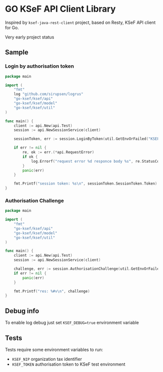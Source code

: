 # GO KSeF API Client Library

Inspired by `ksef-java-rest-client` project, based on Resty, KSeF API client for Go.

Very early project status

## Sample

### Login by authorisation token

````go
package main

import (
	"fmt"
	log "github.com/sirupsen/logrus"
	"go-ksef/ksef/api"
	"go-ksef/ksef/model"
	"go-ksef/ksef/util"
)

func main() {
	client := api.New(api.Test)
	session := api.NewSessionService(client)

	sessionToken, err := session.LoginByToken(util.GetEnvOrFailed("KSEF_NIP"), model.ONIP, util.GetEnvOrFailed("KSEF_TOKEN"), "data/mfkeys/test/publicKey.pem")

	if err != nil {
		re, ok := err.(*api.RequestError)
		if ok {
			log.Errorf("request error %d responce body %s", re.StatusCode, re.Body)
		}
		panic(err)
	}

	fmt.Printf("session token: %s\n", sessionToken.SessionToken.Token)
}
````

### Authorisation Challenge

````go
package main

import (
	"fmt"
	"go-ksef/ksef/api"
	"go-ksef/ksef/model"
	"go-ksef/ksef/util"
)

func main() {
	client := api.New(api.Test)
	session := api.NewSessionService(client)

	challenge, err := session.AuthorisationChallenge(util.GetEnvOrFailed("KSEF_NIP"), model.ONIP)
	if err != nil {
		panic(err)
	}

	fmt.Printf("res: %#v\n", challenge)
}
````

## Debug info

To enable log debug just set `KSEF_DEBUG=true` environment variable

## Tests

Tests require some environment variables to run:

- `KSEF_NIP` organization tax identifier
- `KSEF_TOKEN` authorisation token to KSeF test environment